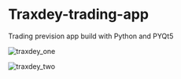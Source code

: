 # Traxdey-trading-app
Trading prevision app build with Python and PYQt5



![traxdey_one](https://user-images.githubusercontent.com/52511007/156641869-4151e0a9-026e-47b0-a334-3992b3be538e.PNG)

![traxdey_two](https://user-images.githubusercontent.com/52511007/156641935-79cd4c95-af12-4f1b-beed-da764702de5f.PNG)
